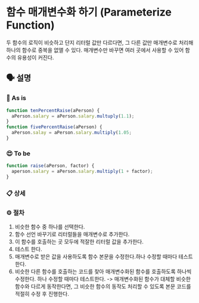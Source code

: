 # 함수 매개변수화 하기 (Parameterize Function)

두 함수의 로직이 비슷하고 단지 리터럴 값만 다르다면, 그 다른 값만 매개변수로 처리해 하나의 함수로 중복을 없앨 수 있다.
매개변수만 바꾸면 여러 곳에서 사용할 수 있어 함수의 유용성이 커진다.

## 🗣 설명

### 🧐 As is

```js
function tenPercentRaise(aPerson) {
  aPerson.salary = aPerson.salary.multuply(1.1);
}
function fivePercentRaise(aPerson) {
  aPerson.salay = aPerson.salary.multiply(1.05;
}
```

### 😍 To be

```js
function raise(aPerson, factor) {
  aperson.salary = aPerson.salary.multiply(1 + factor);
}
```

### 📋 상세

### ⚙️ 절차

1. 비슷한 함수 중 하나를 선택한다.
2. 함수 선언 바꾸기로 리터럴들을 매개변수로 추가한다.
3. 이 함수를 호출하는 곳 모두에 적잘한 리터럴 값을 추가한다.
4. 테스트 한다.
5. 매개변수로 받은 값을 사용하도록 함수 본문을 수정한다.하나 수정할 때마다 테스트한다.
6. 비슷한 다른 함수를 호출하는 코드를 찾아 매개변수화된 함수를 호출하도록 하나씩 수정한다. 하나 수정할 때마다 테스트한다.
   -> 매개변수화된 함수가 대체할 비슷한 함수와 다르게 동작한다면, 그 비슷한 함수의 동작도 처리할 수 있도록 본문 코드를 적절히 수정 후 진행한다.
